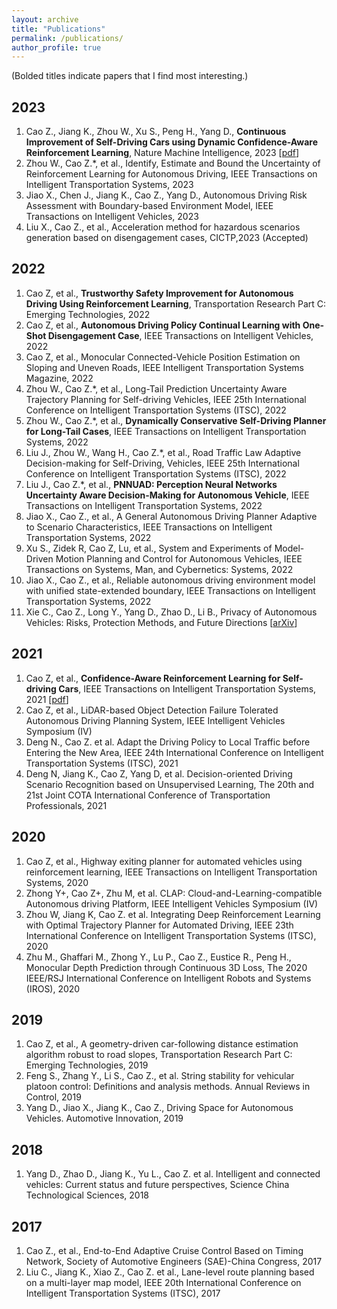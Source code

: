 ```yaml
---
layout: archive
title: "Publications"
permalink: /publications/
author_profile: true
---
```


(Bolded titles indicate papers that I find most interesting.)

2023
------
1. Cao Z., Jiang K., Zhou W., Xu S., Peng H., Yang D., **Continuous Improvement of Self-Driving Cars using Dynamic Confidence-Aware Reinforcement Learning**, Nature Machine Intelligence, 2023 [[pdf](file/DCARL.pdf)]
2. Zhou W., Cao Z.*, et al., Identify, Estimate and Bound the Uncertainty of Reinforcement Learning for Autonomous Driving, IEEE Transactions on Intelligent Transportation Systems, 2023
3. Jiao X., Chen J., Jiang K., Cao Z., Yang D., Autonomous Driving Risk Assessment with Boundary-based Environment Model, IEEE Transactions on Intelligent Vehicles, 2023
4. Liu X., Cao Z., et al., Acceleration method for hazardous scenarios generation based on disengagement cases, CICTP,2023 (Accepted)


2022
------
1. Cao Z, et al., **Trustworthy Safety Improvement for Autonomous Driving Using Reinforcement Learning**, Transportation Research Part C: Emerging Technologies, 2022
2. Cao Z, et al., **Autonomous Driving Policy Continual Learning with One-Shot Disengagement Case**, IEEE Transactions on Intelligent Vehicles, 2022
3. Cao Z, et al., Monocular Connected-Vehicle Position Estimation on Sloping and Uneven Roads, IEEE Intelligent Transportation Systems Magazine, 2022
4. Zhou W., Cao Z.*, et al., Long-Tail Prediction Uncertainty Aware Trajectory Planning for Self-driving Vehicles, IEEE 25th International Conference on Intelligent Transportation Systems (ITSC), 2022
5. Zhou W., Cao Z.*, et al., **Dynamically Conservative Self-Driving Planner for Long-Tail Cases**, IEEE Transactions on Intelligent Transportation Systems, 2022 
6. Liu J., Zhou W., Wang H., Cao Z.*, et al., Road Traffic Law Adaptive Decision-making for Self-Driving, Vehicles, IEEE 25th International Conference on Intelligent Transportation Systems (ITSC), 2022
7. Liu J., Cao Z.*, et al., **PNNUAD: Perception Neural Networks Uncertainty Aware Decision-Making for Autonomous Vehicle**, IEEE Transactions on Intelligent Transportation Systems, 2022
8. Jiao X., Cao Z., et al., A General Autonomous Driving Planner Adaptive to Scenario Characteristics, IEEE Transactions on Intelligent Transportation Systems, 2022
9. Xu S., Zidek R, Cao Z, Lu, et al., System and Experiments of Model-Driven Motion Planning and Control for Autonomous Vehicles, IEEE Transactions on Systems, Man, and Cybernetics: Systems, 2022
10. Jiao X., Cao Z., et al., Reliable autonomous driving environment model with unified state-extended boundary, IEEE Transactions on Intelligent Transportation Systems, 2022 
11. Xie C., Cao Z., Long Y., Yang D., Zhao D., Li B., Privacy of Autonomous Vehicles: Risks, Protection Methods, and Future Directions [[arXiv](https://arxiv.org/pdf/2209.04022.pdf)]

2021
------
1. Cao Z, et al., **Confidence-Aware Reinforcement Learning for Self-driving Cars**, IEEE Transactions on Intelligent Transportation Systems, 2021 [[pdf](file/CARL.pdf)]
2. Cao Z, et al., LiDAR-based Object Detection Failure Tolerated Autonomous Driving Planning System, IEEE Intelligent Vehicles Symposium (IV)
3. Deng N., Cao Z. et al. Adapt the Driving Policy to Local Traffic before Entering the New Area, IEEE 24th International Conference on Intelligent Transportation Systems (ITSC), 2021
4. Deng N, Jiang K., Cao Z, Yang D, et al. Decision-oriented Driving Scenario Recognition based on Unsupervised Learning, The 20th and 21st Joint COTA International Conference of Transportation Professionals, 2021

2020
------
1. Cao Z, et al., Highway exiting planner for automated vehicles using reinforcement learning, IEEE Transactions on Intelligent Transportation Systems, 2020
2. Zhong Y+, Cao Z+, Zhu M, et al. CLAP: Cloud-and-Learning-compatible Autonomous driving Platform, IEEE Intelligent Vehicles Symposium (IV)
3. Zhou W, Jiang K, Cao Z. et al. Integrating Deep Reinforcement Learning with Optimal Trajectory Planner for Automated Driving, IEEE 23th International Conference on Intelligent Transportation Systems (ITSC), 2020
4. Zhu M., Ghaffari M., Zhong Y., Lu P., Cao Z., Eustice R., Peng H., Monocular Depth Prediction through Continuous 3D Loss, The 2020 IEEE/RSJ International Conference on Intelligent Robots and Systems (IROS), 2020

2019
------
1. Cao Z, et al., A geometry-driven car-following distance estimation algorithm robust to road slopes, Transportation Research Part C: Emerging Technologies, 2019
2. Feng S., Zhang Y., Li S., Cao Z., et al. String stability for vehicular platoon control: Definitions and analysis methods. Annual Reviews in Control, 2019
3. Yang D., Jiao X., Jiang K., Cao Z., Driving Space for Autonomous Vehicles. Automotive Innovation, 2019

2018
------
1. Yang D., Zhao D., Jiang K., Yu L., Cao Z. et al. Intelligent and connected vehicles: Current status and future perspectives, Science China Technological Sciences, 2018

2017
------
1. Cao Z., et al., End-to-End Adaptive Cruise Control Based on Timing Network, Society of Automotive Engineers (SAE)-China Congress, 2017
2. Liu C., Jiang K., Xiao Z., Cao Z. et al., Lane-level route planning based on a multi-layer map model, IEEE 20th International Conference on Intelligent Transportation Systems (ITSC), 2017

